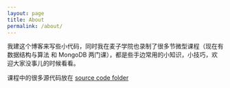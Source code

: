 ```yaml
---
layout: page
title: About
permalink: /about/
---
```


我建这个博客来写些小代码，同时我在麦子学院也录制了很多节微型课程（现在有数据结构与算法 和 MongoDB 两门课），都是些手边常用的小知识，小技巧，欢迎大家没事儿的时候看看。

课程中的很多源代码放在 [source code folder](https://github.com/gothere/gothere.github.io/tree/master/source_code)






